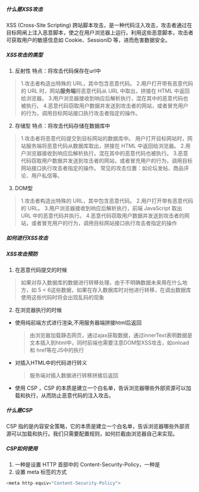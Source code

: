##### 什么是XSS攻击
XSS (Cross-Site Scripting) 跨站脚本攻击，是一种代码注入攻击，攻击者通过在目标网闸上注入恶意脚本，使之在用户浏览器上运行。利用这些恶意脚本，攻击者可获取用户的敏感信息如 Cookie、SessionID 等，进而危害数据安全。

##### XSS攻击的类型
1. 反射性
特点：将攻击代码保存在url中
  > 1.攻击者构造出特殊的 URL，其中包含恶意代码。
2.用户打开带有恶意代码的 URL 时，网站**服务端**将恶意代码从 URL 中取出，拼接在 HTML 中返回给浏览器。
3.用户浏览器接收到响应后解析执行，混在其中的恶意代码也被执行。
4.恶意代码窃取用户数据并发送到攻击者的网站，或者冒充用户的行为，调用目标网站接口执行攻击者指定的操作。

2. 存储型
特点：将攻击代码存储在数据库中
> 1.攻击者将恶意代码提交到目标网站的数据库中。
用户打开目标网站时，网站服务端将恶意代码从数据库取出，拼接在 HTML 中返回给浏览器。
2.用户浏览器接收到响应后解析执行，混在其中的恶意代码也被执行。
3.恶意代码窃取用户数据并发送到攻击者的网站，或者冒充用户的行为，调用目标网站接口执行攻击者指定的操作。
常见的攻击位置：如论坛发帖、商品评论、用户私信等。


3. DOM型
> 1.攻击者构造出特殊的 URL，其中包含恶意代码。
2.用户打开带有恶意代码的 URL。
3.用户浏览器接收到响应后解析执行，前端 JavaScript 取出 URL 中的恶意代码并执行。
4.恶意代码窃取用户数据并发送到攻击者的网站，或者冒充用户的行为，调用目标网站接口执行攻击者指定的操作


##### 如何进行XSS攻击


##### XSS攻击预防
1. 在恶意代码提交的时候
  > 如果对存入数据库的数据进行转移处理，由于不明确数据未来用在什么地方，如 5 < 6这些数据，如果在存入数据库时对他进行转移，在调出数据库使用这些代码时将会出现乱码的现象
2. 在浏览器执行的时候
  - 使用纯前端方式进行渲染,不用服务器端拼接html后返回
    > 由浏览器加载静态网页，通过ajax获取数据，通过innerText表明数据是文本插入到html中，同时前端也需要注意DOM型XSS攻击，如onload 和 href等在JS中的执行
  - 对插入HTML中的代码进行转义
    > 服务端对插入数据进行转移拼接后返回
  - 使用 CSP ，CSP 的本质是建立一个白名单，告诉浏览器哪些外部资源可以加载和执行，从而防止恶意代码的注入攻击。

##### 什么是CSP
CSP 指的是内容安全策略，它的本质是建立一个白名单，告诉浏览器哪些外部资源可以加载和执行。我们只需要配置规则，如何拦截由浏览器自己来实现。

##### CSP如何使用
1. 一种是设置 HTTP 首部中的 Content-Security-Policy，一种是
2. 设置 meta 标签的方式 
```javascript
<meta http-equiv="Content-Security-Policy">
```